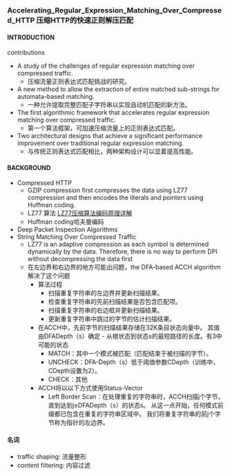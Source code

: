 ### Accelerating_Regular_Expression_Matching_Over_Compressed_HTTP 压缩HTTP的快速正则解压匹配

#### INTRODUCTION

contributions

- A study of the challenges of regular expression matching over compressed traffic.
    - 压缩流量正则表达式匹配挑战的研究。
- A new method to allow the extraction of entire matched sub-strings for automata-based matching.
    - 一种允许提取完整匹配子字符串以实现自动机匹配的新方法。
- The first algorithmic framework that accelerates regular expression matching over compressed traffic.
    - 第一个算法框架，可加速压缩流量上的正则表达式匹配。
- Two architectural designs that achieve a significant performance improvement over traditional regular expression matching.
    - 与传统正则表达式匹配相比，两种架构设计可以显着提高性能。

#### BACKGROUND

- Compressed HTTP
    - GZIP compression first compresses the data using LZ77 compression and then encodes the literals and pointers using Huffman coding.
    - LZ77 算法 [LZ77压缩算法编码原理详解](https://www.cnblogs.com/junyuhuang/p/4138376.html)
    - Huffman coding哈夫曼编码
- Deep Packet Inspection Algorithms
- String Matching Over Compressed Traffic
    - LZ77 is an adaptive compression as each symbol is determined dynamically by the data. Therefore, there is no way to perform DPI without decompressing the data first
    - 在左边界和右边界的地方可能出问题，the DFA-based ACCH algorithm解决了这个问题
        - 算法过程
            - 扫描重复字符串的左边界并更新扫描结果。
            - 检查重复字符串的先前扫描结果是否包含匹配项。
            - 扫描重复字符串的右边框并更新扫描结果。
            - 更新重复字符串中跳过的字节的估计扫描结果。
        - 在ACCH中，先前字节的扫描结果存储在32K条目状态向量中。 其值由DFADepth（s）确定 - 从根状态到状态s的最短路径的长度。有3中可能的状态
            - MATCH：其中一个模式被匹配（匹配结束于被扫描的字节）。
            - UNCHECK：DFA-Depth（s）低于阈值参数CDepth（训练中，CDepth设置为2）。
            - CHECK：其他
        - ACCH将以以下方式使用Status-Vector
            - Left Border Scan：在处理重复的字符串时，ACCH扫描j个字节，直到达到j≥DFADepth（s）的状态s。 从这一点开始，任何模式前缀都已包含在重复的字符串区域中。 我们将重复字符串的前j个字节称为指针的左边界。

#### 名词

- traffic shaping: 流量整形
- content filtering: 内容过滤
